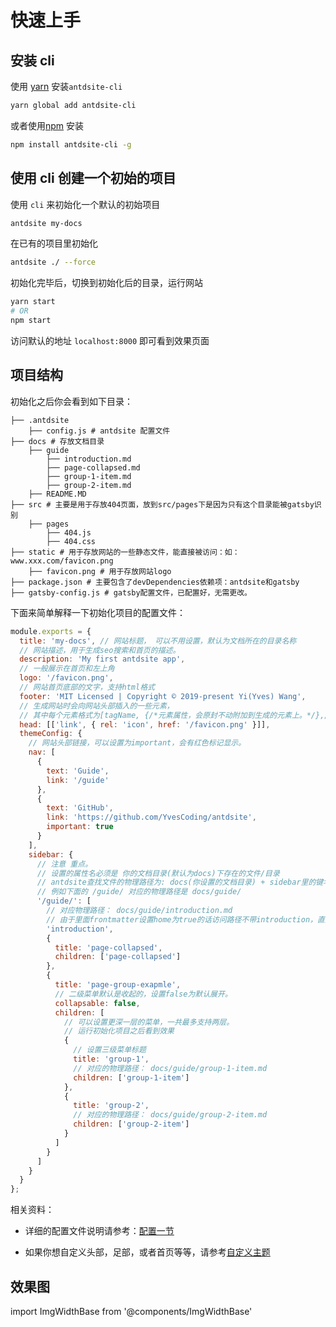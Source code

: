 # 快速上手

## 安装 cli

使用 [yarn](https://yarnpkg.com) 安装`antdsite-cli`

```bash
yarn global add antdsite-cli
```

或者使用[npm](https://docs.npmjs.com/cli/install.html) 安装

```bash
npm install antdsite-cli -g
```

## 使用 cli 创建一个初始的项目

使用 `cli` 来初始化一个默认的初始项目

```bash
antdsite my-docs
```

在已有的项目里初始化

```bash
antdsite ./ --force
```

初始化完毕后，切换到初始化后的目录，运行网站

```bash
yarn start
# OR
npm start
```

访问默认的地址 `localhost:8000` 即可看到效果页面

## 项目结构

初始化之后你会看到如下目录：

```bash{numberLines:true}
├── .antdsite
    ├── config.js # antdsite 配置文件
├── docs # 存放文档目录
    ├── guide
        ├── introduction.md
        ├── page-collapsed.md
        ├── group-1-item.md
        ├── group-2-item.md
    ├── README.MD
├── src # 主要是用于存放404页面，放到src/pages下是因为只有这个目录能被gatsby识别
    ├── pages
        ├── 404.js
        ├── 404.css
├── static # 用于存放网站的一些静态文件，能直接被访问：如： www.xxx.com/favicon.png
    ├── favicon.png # 用于存放网站logo
├── package.json # 主要包含了devDependencies依赖项：antdsite和gatsby
├── gatsby-config.js # gatsby配置文件，已配置好，无需更改。
```

下面来简单解释一下初始化项目的配置文件：

```js
module.exports = {
  title: 'my-docs', // 网站标题， 可以不用设置，默认为文档所在的目录名称
  // 网站描述，用于生成seo搜索和首页的描述。
  description: 'My first antdsite app',
  // 一般展示在首页和左上角
  logo: '/favicon.png',
  // 网站首页底部的文字，支持html格式
  footer: 'MIT Licensed | Copyright © 2019-present Yi(Yves) Wang',
  // 生成网站时会向网站头部插入的一些元素，
  // 其中每个元素格式为[tagName, {/*元素属性，会原封不动附加到生成的元素上。*/},/*子节点*/]
  head: [['link', { rel: 'icon', href: '/favicon.png' }]],
  themeConfig: {
    // 网站头部链接，可以设置为important，会有红色标记显示。
    nav: [
      {
        text: 'Guide',
        link: '/guide'
      },
      {
        text: 'GitHub',
        link: 'https://github.com/YvesCoding/antdsite',
        important: true
      }
    ],
    sidebar: {
      // 注意 重点。
      // 设置的属性名必须是 你的文档目录(默认为docs)下存在的文件/目录
      // antdsite查找文件的物理路径为: docs(你设置的文档目录) + sidebar里的键名
      // 例如下面的 /guide/ 对应的物理路径是 docs/guide/
      '/guide/': [
        // 对应物理路径： docs/guide/introduction.md
        // 由于里面frontmatter设置home为true的话访问路径不带introduction，直接/guide/
        'introduction',
        {
          title: 'page-collapsed',
          children: ['page-collapsed']
        },
        {
          title: 'page-group-exapmle',
          // 二级菜单默认是收起的，设置false为默认展开。
          collapsable: false,
          children: [
            // 可以设置更深一层的菜单，一共最多支持两层。
            // 运行初始化项目之后看到效果
            {
              // 设置三级菜单标题
              title: 'group-1',
              // 对应的物理路径： docs/guide/group-1-item.md
              children: ['group-1-item']
            },
            {
              title: 'group-2',
              // 对应的物理路径： docs/guide/group-2-item.md
              children: ['group-2-item']
            }
          ]
        }
      ]
    }
  }
};
```

相关资料：

- 详细的配置文件说明请参考：[配置一节](../config)

- 如果你想自定义头部，足部，或者首页等等，请参考[自定义主题](theme)

## 效果图

import ImgWidthBase from '@components/ImgWidthBase'

<p align="center">
<ImgWidthBase url="screenshot.png" width={700}/>  
</p>

<p align="center">
<ImgWidthBase url="screenshot-1.png" width={700}/>
</p>
